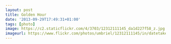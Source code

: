```yaml
---
layout: post
title: Golden Hour
date: '2013-09-29T17:49:31+01:00'
tags: [photo]
image: https://c2.staticflickr.com/4/3703/12312111145_da1d227f58_z.jpg
imageurl: https://www.flickr.com/photos/umbriel/12312111145/in/datetaken-public/
---
```


